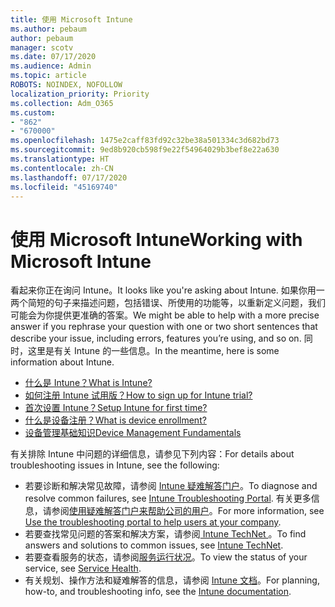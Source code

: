 ```yaml
---
title: 使用 Microsoft Intune
ms.author: pebaum
author: pebaum
manager: scotv
ms.date: 07/17/2020
ms.audience: Admin
ms.topic: article
ROBOTS: NOINDEX, NOFOLLOW
localization_priority: Priority
ms.collection: Adm_O365
ms.custom:
- "862"
- "670000"
ms.openlocfilehash: 1475e2caff83fd92c32be38a501334c3d682bd73
ms.sourcegitcommit: 9ed8b920cb598f9e22f54964029b3bef8e22a630
ms.translationtype: HT
ms.contentlocale: zh-CN
ms.lasthandoff: 07/17/2020
ms.locfileid: "45169740"
---
```

# <a name="working-with-microsoft-intune"></a><span data-ttu-id="14772-102">使用 Microsoft Intune</span><span class="sxs-lookup"><span data-stu-id="14772-102">Working with Microsoft Intune</span></span>

<span data-ttu-id="14772-103">看起来你正在询问 Intune。</span><span class="sxs-lookup"><span data-stu-id="14772-103">It looks like you're asking about Intune.</span></span> <span data-ttu-id="14772-104">如果你用一两个简短的句子来描述问题，包括错误、所使用的功能等，以重新定义问题，我们可能会为你提供更准确的答案。</span><span class="sxs-lookup"><span data-stu-id="14772-104">We might be able to help with a more precise answer if you rephrase your question with one or two short sentences that describe your issue, including errors, features you’re using, and so on.</span></span> <span data-ttu-id="14772-105">同时，这里是有关 Intune 的一些信息。</span><span class="sxs-lookup"><span data-stu-id="14772-105">In the meantime, here is some information about Intune.</span></span>

- [<span data-ttu-id="14772-106">什么是 Intune？</span><span class="sxs-lookup"><span data-stu-id="14772-106">What is Intune?</span></span>](https://docs.microsoft.com/intune/what-is-intune)
- [<span data-ttu-id="14772-107">如何注册 Intune 试用版？</span><span class="sxs-lookup"><span data-stu-id="14772-107">How to sign up for Intune trial?</span></span>](https://docs.microsoft.com/intune/free-trial-sign-up)
- [<span data-ttu-id="14772-108">首次设置 Intune？</span><span class="sxs-lookup"><span data-stu-id="14772-108">Setup Intune for first time?</span></span>](https://docs.microsoft.com/intune/setup-steps)
- [<span data-ttu-id="14772-109">什么是设备注册？</span><span class="sxs-lookup"><span data-stu-id="14772-109">What is device enrollment?</span></span>](https://docs.microsoft.com/intune/device-enrollment)
- [<span data-ttu-id="14772-110">设备管理基础知识</span><span class="sxs-lookup"><span data-stu-id="14772-110">Device Management Fundamentals</span></span>](https://docs.microsoft.com/mem/intune/fundamentals/)

<span data-ttu-id="14772-111">有关排除 Intune 中问题的详细信息，请参见下列内容：</span><span class="sxs-lookup"><span data-stu-id="14772-111">For details about troubleshooting issues in Intune, see the following:</span></span>

- <span data-ttu-id="14772-112">若要诊断和解决常见故障，请参阅 [Intune 疑难解答门户](https://aka.ms/intunetroubleshooting)。</span><span class="sxs-lookup"><span data-stu-id="14772-112">To diagnose and resolve common failures, see  [Intune Troubleshooting Portal](https://aka.ms/intunetroubleshooting).</span></span> <span data-ttu-id="14772-113">有关更多信息，请参阅[使用疑难解答门户来帮助公司的用户](https://docs.microsoft.com/intune/help-desk-operators)。</span><span class="sxs-lookup"><span data-stu-id="14772-113">For more information, see [Use the troubleshooting portal to help users at your company](https://docs.microsoft.com/intune/help-desk-operators).</span></span>
- <span data-ttu-id="14772-114">若要查找常见问题的答案和解决方案，请参阅[ Intune TechNet ](https://aka.ms/intuneforums)。</span><span class="sxs-lookup"><span data-stu-id="14772-114">To find answers and solutions to common issues, see [Intune TechNet](https://aka.ms/intuneforums).</span></span>
- <span data-ttu-id="14772-115">若要查看服务的状态，请参阅[服务运行状况](https://portal.office.com/AdminPortal/Home#/servicehealth)。</span><span class="sxs-lookup"><span data-stu-id="14772-115">To view the status of your service, see [Service Health](https://portal.office.com/AdminPortal/Home#/servicehealth).</span></span>
- <span data-ttu-id="14772-116">有关规划、操作方法和疑难解答的信息，请参阅 [Intune 文档](https://docs.microsoft.com/intune/)。</span><span class="sxs-lookup"><span data-stu-id="14772-116">For planning, how-to, and troubleshooting info, see the [Intune documentation](https://docs.microsoft.com/intune/).</span></span>
